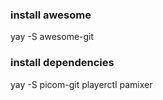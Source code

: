 ### install awesome
yay -S awesome-git

### install dependencies
yay -S picom-git playerctl pamixer
